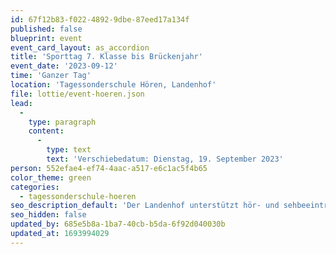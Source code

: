 ```yaml
---
id: 67f12b83-f022-4892-9dbe-87eed17a134f
published: false
blueprint: event
event_card_layout: as_accordion
title: 'Sporttag 7. Klasse bis Brückenjahr'
event_date: '2023-09-12'
time: 'Ganzer Tag'
location: 'Tagessonderschule Hören, Landenhof'
file: lottie/event-hoeren.json
lead:
  -
    type: paragraph
    content:
      -
        type: text
        text: 'Verschiebedatum: Dienstag, 19. September 2023'
person: 552efae4-ef74-4aac-a517-e6c1ac5f4b65
color_theme: green
categories:
  - tagessonderschule-hoeren
seo_description_default: 'Der Landenhof unterstützt hör- und sehbeeinträchtigte Kinder & Jugendliche in ihrem selbstbestimmten Leben durch Förderung ihrer Fähigkeiten & Entwicklung'
seo_hidden: false
updated_by: 685e5b8a-1ba7-40cb-b5da-6f92d040030b
updated_at: 1693994029
---
```

